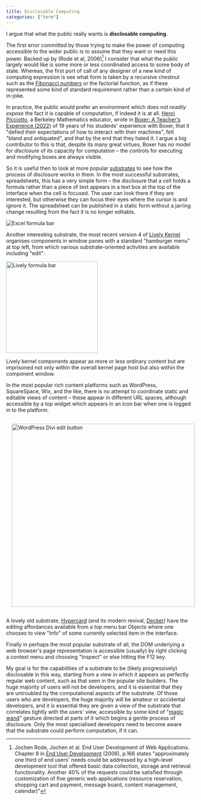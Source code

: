 ```yaml
---
title: Disclosable Computing
categories: ["term"]
---
```


I argue that what the public really wants is **disclosable computing**.

The first error committed by those trying to make the power of computing accessible to the wider public is 
to assume that they want or need this power. Backed up by (Rode et al, 2006)[^1] I consider that what
the public largely would like is some more or less coordinated access to some body of state. Whereas, the first
port of call of any designer of a new kind of computing expression is see what form is taken by a recursive
chestnut such as the [Fibonacci numbers](https://github.com/fharookshaik/fibonacci-series/tree/main/fibonacci_series)
or the factorial function, as if these represented some kind of standard requirement rather than a certain kind of in-joke.

In practice, the public would prefer an environment which does not *readily expose* the fact it is capable of
computation, if indeed it is at all. [Henri Picciotto](https://www.picciotto.org/henri/), a Berkeley Mathematics educator, wrote
in [Boxer: A Teacher's Experience (2022)](https://www.mathed.page/t-and-m/boxer-2022.pdf)
of 19 years of his students' experience with Boxer, that it "defied their expectations of how to interact with their machines",
felt "bland and antiquated", and that by the end that they hated it. I argue a big contributor to this 
is that, despite its many great virtues, 
Boxer has no model for _disclosure_ of its capacity for computation &ndash; the controls for executing and modifying
boxes are always visible.

So it is useful then to look at more popular [substrates](/term/substrate) to see how the process of disclosure
works in them. In the most successful substrates, spreadsheets, this has a very simple form &ndash; the disclosure
that a cell holds a formula rather than a piece of text appears in a text box at the top of the interface when
the cell is focused. The user can look there if they are interested, but otherwise they can focus their eyes where the
cursor is and ignore it. The spreadsheet can be published in a static form without a jarring change resulting from
the fact it is no longer editabls.

![Excel formula bar](/img/excel-disclose.png)

Another interesting substrate, the most recent version 4 of [Lively Kernel](https://lively-kernel.org/lively4/lively4-core/start.html) organises
components in window panes with a standard "hamburger menu" at top left, from which various substrate-oriented activities
are available including "edit":

<img src="/img/lively-disclose.png" width="250px" title="Lively formula bar"/>

Lively kernel components appear as more or less ordinary content but are
imprisoned not only within the overall kernel page host but also within the
component window.

In the most popular rich content platforms such as WordPress, SquareSpace, Wix, and the like, there is no attempt to 
coordinate static and editable views of content &ndash; these appear in different URL spaces, although accessible by
a top widget which appears in an icon bar when one is logged in to the platform.

<img src="/img/wordpress-disclose.png" width="500px" title="WordPress Divi edit button" style="padding:15px"/>

A lovely old substrate, [Hypercard](https://cancel.fm/stuff/share/HyperCard_Script_Language_Guide_1.pdf) 
(and its modern revival, [Decker](https://beyondloom.com/decker/)) have the editing affordances available from a
top menu bar Objects where one chooses to view "Info" of some currently selected item in the interface.

Finally in perhaps the most popular substrate of all, the DOM underlying a web browser's page representation is
accessible (usually) by right clicking a context menu and choosing "Inspect" or else hitting the F12 key.

My goal is for the capabilities of a substrate to be (likely progressively) disclosable in this way, starting from
a view in which it appears as perfectly regular web content, such as that seen in the popular site builders. The huge
majority of users will not be developers, and it is essential that they are untroubled by the computational
aspects of the substrate. Of those users who are developers, the huge majority will be amateur or accidental
developers, and it is essential they are given a view of the substrate that correlates tightly with the users' view,
accessible by some kind of "[magic wand](/public/patent3.png)" gesture directed at parts of it which begins a gentle process
of disclosure. Only the most specialised developers need to become aware that the substrate could perform computation, if it can.



[^1]: Jochen Rode, Jochen et al. End User Development of Web Applications. Chapter 8 in 
[End User Development](https://link.springer.com/chapter/10.1007/1-4020-5386-X_8) (2006), p.166 states
"approximately one third of end users' needs could be addressed by a high-level development tool that
offered basic data collection, storage and retrieval functionality. Another 40% of the requests could be
satisfied through customization of five generic web applications (resource reservation, shopping cart and payment,
message board, content management, calendar)"
